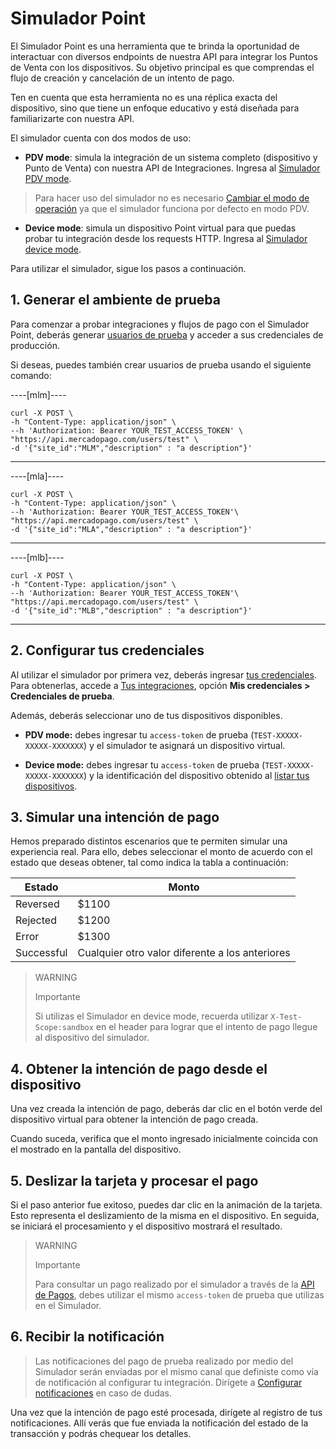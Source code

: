 # Simulador Point

El Simulador Point es una herramienta que te brinda la oportunidad de interactuar con diversos endpoints de nuestra API para integrar los Puntos de Venta con los dispositivos. Su objetivo principal es que comprendas el flujo de creación y cancelación de un intento de pago. 

Ten en cuenta que esta herramienta no es una réplica exacta del dispositivo, sino que tiene un enfoque educativo y está diseñada para familiarizarte con nuestra API. 


El simulador cuenta con dos modos de uso:

* **PDV mode**: simula la integración de un sistema completo (dispositivo y Punto de Venta) con nuestra API de Integraciones. Ingresa al [Simulador PDV mode](https://api.mercadopago.com/point/integrator-simulator/sandbox/?ignoreapidoc=true).
 
 > Para hacer uso del simulador no es necesario [Cambiar el modo de operación](/developers/es/reference/integrations_api/_point_integration-api_devices_device-id/patch) ya que el simulador funciona por defecto en modo PDV.

* **Device mode**: simula un dispositivo Point virtual para que puedas probar tu integración desde los requests HTTP. Ingresa al [Simulador device mode](https://api.mercadopago.com/point/integrator-simulator/sandbox/device?ignoreapidoc=true).



Para utilizar el simulador, sigue los pasos a continuación.

## 1. Generar el ambiente de prueba

Para comenzar a probar integraciones y flujos de pago con el Simulador Point, deberás generar [usuarios de prueba](/developers/es/docs/mp-point/additional-content/your-integrations/test/accounts) y acceder a sus credenciales de producción. 

Si deseas, puedes también crear usuarios de prueba usando el siguiente comando:

----[mlm]----
``` curl
curl -X POST \
-h "Content-Type: application/json" \
--h 'Authorization: Bearer YOUR_TEST_ACCESS_TOKEN' \
"https://api.mercadopago.com/users/test" \
-d '{"site_id":"MLM","description" : "a description"}'
```
------------

----[mla]----
``` curl
curl -X POST \
-h "Content-Type: application/json" \
--h 'Authorization: Bearer YOUR_TEST_ACCESS_TOKEN'\
"https://api.mercadopago.com/users/test" \
-d '{"site_id":"MLA","description" : "a description"}'
```
------------

----[mlb]----
``` curl
curl -X POST \
-h "Content-Type: application/json" \
--h 'Authorization: Bearer YOUR_TEST_ACCESS_TOKEN'\
"https://api.mercadopago.com/users/test" \
-d '{"site_id":"MLB","description" : "a description"}'
```
------------

## 2. Configurar tus credenciales

Al utilizar el simulador por primera vez, deberás ingresar [tus credenciales](https://www.mercadopago[FAKER][URL][DOMAIN]/developers/panel/credentials). Para obtenerlas, accede a [Tus integraciones](https://www.mercadopago[FAKER][URL][DOMAIN]/developers/panel/applications), opción **Mis credenciales > Credenciales de prueba**. 

Además, deberás seleccionar uno de tus dispositivos disponibles.

* **PDV mode:** debes ingresar tu `access-token` de prueba (`TEST-XXXXX-XXXXX-XXXXXXX`) y el simulador te asignará un dispositivo virtual.

* **Device mode:** debes ingresar tu `access-token` de prueba (`TEST-XXXXX-XXXXX-XXXXXXX`) y la identificación del dispositivo obtenido al [listar tus dispositivos](/developers/es/docs/mp-point/integration-configuration/integrate-with-pdv/payment-processing).


## 3. Simular una intención de pago

Hemos preparado distintos escenarios que te permiten simular una experiencia real. Para ello, debes seleccionar el monto de acuerdo con el estado que deseas obtener, tal como indica la tabla a continuación:

| Estado | Monto |
|---|---|
| Reversed | $1100 |
| Rejected | $1200 |
| Error | $1300 |
| Successful | Cualquier otro valor diferente a los anteriores |

> WARNING
>
> Importante
>
> Si utilizas el Simulador en device mode, recuerda utilizar `X-Test-Scope:sandbox` en el header para lograr que el intento de pago llegue al dispositivo del simulador.


## 4. Obtener la intención de pago desde el dispositivo

Una vez creada la intención de pago, deberás dar clic en el botón verde del dispositivo virtual para obtener la intención de pago creada. 

Cuando suceda, verifica que el monto ingresado inicialmente coincida con el mostrado en la pantalla del dispositivo.

## 5. Deslizar la tarjeta y procesar el pago

Si el paso anterior fue exitoso, puedes dar clic en la animación de la tarjeta. Esto representa el deslizamiento de la misma en el dispositivo. En seguida, se iniciará el procesamiento y el dispositivo mostrará el resultado.

> WARNING
>
> Importante
>
> Para consultar un pago realizado por el simulador a través de la [API de Pagos](/developers/es/reference/payments/_payments_id/get), debes utilizar el mismo `access-token` de prueba que utilizas en el Simulador. 


## 6. Recibir la notificación

> Las notificaciones del pago de prueba realizado por medio del Simulador serán enviadas por el mismo canal que definiste como vía de notificación al configurar tu integración. Dirígete a [Configurar notificaciones](/developers/es/docs/mp-point/integration-configuration/integrate-with-pdv/notifications) en caso de dudas.

Una vez que la intención de pago esté procesada, dirígete al registro de tus notificaciones. Allí verás que fue enviada la notificación del estado de la transacción y podrás chequear los detalles.


